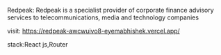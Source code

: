 Redpeak: 
Redpeak is a specialist provider of corporate finance advisory services to telecommunications, media and technology companies


visit: https://redpeak-awcwuivo8-eyemabhishek.vercel.app/

stack:React js,Router
